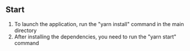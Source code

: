 ## Start
1. To launch the application, run the "yarn install" command in the main directory
2. After installing the dependencies, you need to run the "yarn start" command